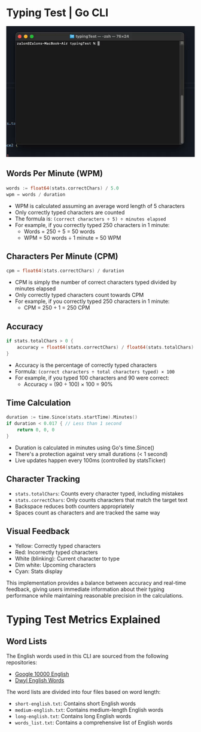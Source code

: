 # Typing Test | Go CLI

![go typing CLI](images/demo.gif)

## Words Per Minute (WPM)
```go
words := float64(stats.correctChars) / 5.0
wpm = words / duration
```
- WPM is calculated assuming an average word length of 5 characters
- Only correctly typed characters are counted
- The formula is: `(correct characters ÷ 5) ÷ minutes elapsed`
- For example, if you correctly typed 250 characters in 1 minute:
  - Words = 250 ÷ 5 = 50 words
  - WPM = 50 words ÷ 1 minute = 50 WPM

## Characters Per Minute (CPM)
```go
cpm = float64(stats.correctChars) / duration
```
- CPM is simply the number of correct characters typed divided by minutes elapsed
- Only correctly typed characters count towards CPM
- For example, if you correctly typed 250 characters in 1 minute:
  - CPM = 250 ÷ 1 = 250 CPM

## Accuracy
```go
if stats.totalChars > 0 {
    accuracy = float64(stats.correctChars) / float64(stats.totalChars) * 100
}
```
- Accuracy is the percentage of correctly typed characters
- Formula: `(correct characters ÷ total characters typed) × 100`
- For example, if you typed 100 characters and 90 were correct:
  - Accuracy = (90 ÷ 100) × 100 = 90%

## Time Calculation
```go
duration := time.Since(stats.startTime).Minutes()
if duration < 0.017 { // Less than 1 second
    return 0, 0, 0
}
```
- Duration is calculated in minutes using Go's time.Since()
- There's a protection against very small durations (< 1 second)
- Live updates happen every 100ms (controlled by statsTicker)

## Character Tracking
- `stats.totalChars`: Counts every character typed, including mistakes
- `stats.correctChars`: Only counts characters that match the target text
- Backspace reduces both counters appropriately
- Spaces count as characters and are tracked the same way

## Visual Feedback
- Yellow: Correctly typed characters
- Red: Incorrectly typed characters
- White (blinking): Current character to type
- Dim white: Upcoming characters
- Cyan: Stats display

This implementation provides a balance between accuracy and real-time feedback, giving users immediate information about their typing performance while maintaining reasonable precision in the calculations.

# Typing Test Metrics Explained

## Word Lists

The English words used in this CLI are sourced from the following repositories:

- [Google 10000 English](https://github.com/first20hours/google-10000-english)
- [Dwyl English Words](https://github.com/dwyl/english-words/tree/master)

The word lists are divided into four files based on word length:

- `short-english.txt`: Contains short English words
- `medium-english.txt`: Contains medium-length English words
- `long-english.txt`: Contains long English words
- `words_list.txt`: Contains a comprehensive list of English words

